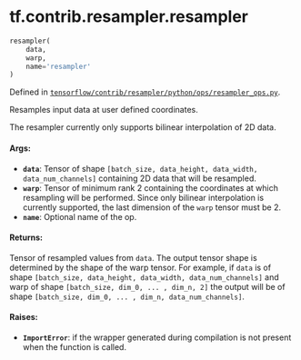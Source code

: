 <div itemscope itemtype="http://developers.google.com/ReferenceObject">
<meta itemprop="name" content="tf.contrib.resampler.resampler" />
</div>

# tf.contrib.resampler.resampler

``` python
resampler(
    data,
    warp,
    name='resampler'
)
```



Defined in [`tensorflow/contrib/resampler/python/ops/resampler_ops.py`](https://www.tensorflow.org/code/tensorflow/contrib/resampler/python/ops/resampler_ops.py).

Resamples input data at user defined coordinates.

The resampler currently only supports bilinear interpolation of 2D data.

#### Args:

* <b>`data`</b>: Tensor of shape `[batch_size, data_height, data_width,
    data_num_channels]` containing 2D data that will be resampled.
* <b>`warp`</b>: Tensor of minimum rank 2 containing the coordinates at which
    resampling will be performed. Since only bilinear interpolation is
    currently supported, the last dimension of the `warp` tensor must be 2.
* <b>`name`</b>: Optional name of the op.


#### Returns:

Tensor of resampled values from `data`. The output tensor shape is
determined by the shape of the warp tensor. For example, if `data` is of
shape `[batch_size, data_height, data_width, data_num_channels]` and warp of
shape `[batch_size, dim_0, ... , dim_n, 2]` the output will be of shape
`[batch_size, dim_0, ... , dim_n, data_num_channels]`.


#### Raises:

* <b>`ImportError`</b>: if the wrapper generated during compilation is not present when
  the function is called.